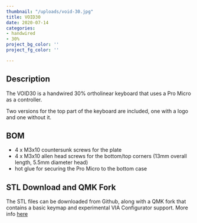 ```yaml
---
thumbnail: "/uploads/void-30.jpg"
title: VOID30
date: 2020-07-14
categories:
- handwired
- 30%
project_bg_color: ''
project_fg_color: ''

---
```


## Description
The VOID30 is a handwired 30% ortholinear keyboard that uses a Pro Micro as a controller.

Two versions for the top part of the keyboard are included, one with a logo and one without it.

## BOM
- 4 x M3x10 countersunk screws for the plate
- 4 x M3x10 allen head screws for the bottom/top corners (13mm overall length, 5.5mm diameter head)
- hot glue for securing the Pro Micro to the bottom case


## STL Download and QMK Fork
The STL files can be downloaded from Github, along with a QMK fork that contains a basic keymap and experimental VIA Configurator support. More info [here](https://github.com/victorlucachi/void30)